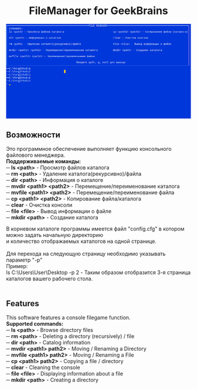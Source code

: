 ﻿<html>
<h1 align="center">FileManager for GeekBrains</h1>
<img src="../../images/screnn.png">
<h2>Возможности</h2>
Это программное обеспечение выполняет функцию консольного файлового менеджера.
<br><b>Поддерживаемые команды:</b>
<br>─ <b>ls &lt;path&gt;</b> - Просмотр файлов каталога
<br>─ <b>rm &lt;path&gt;</b> - Удаление каталога(рекурсивно)/файла
<br>─ <b>dir &lt;path&gt;</b> - Информация о каталоге
<br>─ <b>mvdir &lt;path1&gt; &lt;path2&gt;</b> - Перемещение/переименование каталога
<br>─ <b>mvfile &lt;path1&gt; &lt;path2&gt;</b> - Перемещение/переименование файла
<br>─ <b>cp &lt;path1&gt; &lt;path2&gt;</b> - Копирование файла/каталога
<br>─ <b>clear</b> - Очистка консоли
<br>─ <b>file &lt;file&gt;</b> - Вывод информации о файле
<br>─ <b>mkdir &lt;path&gt;</b> - Создание каталога

В корневом каталоге программы имеется файл "config.cfg" в котором можно задать начальную директорию
<br>и количество отображаемых каталогов на одной странице.
<br>
<br>
Для перехода на следующую страницу необходимо указывать параметр "-p"<br>
Пример:<br>
ls C:\Users\User\Desktop -p 2 - Таким образом отобразится 3-я страница каталогов вашего рабочего стола.
<br><br>
<h2>Features</h2>
This software features a console filegame function.
<br><b>Supported commands:</b>
<br>─ <b>ls &lt;path&gt;</b> - Browse directory files
<br>─ <b>rm &lt;path&gt;</b> - Deleting a directory (recursively) / file
<br>─ <b>dir &lt;path&gt;</b> - Catalog information
<br>─ <b>mvdir &lt;path1&gt; path2&gt;</b> - Moving / Renaming a Directory
<br>─ <b>mvfile &lt;path1&gt; path2&gt;</b> - Moving / Renaming a File
<br>─ <b>cp &lt;path1&gt; path2&gt;</b> - Copying a file / directory
<br>─ <b>clear</b> - Cleaning the console
<br>─ <b>file &lt;file&gt;</b> - Displaying information about a file
<br>─ <b>mkdir &lt;path&gt;</b> - Creating a directory
</html>
